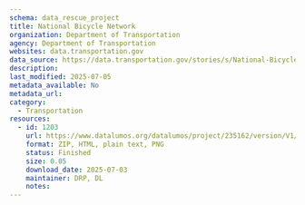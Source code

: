 ```yaml
---
schema: data_rescue_project 
title: National Bicycle Network
organization: Department of Transportation
agency: Department of Transportation
websites: data.transportation.gov
data_source: https://data.transportation.gov/stories/s/National-Bicycle-Network/88zh-3rqb/
description: 
last_modified: 2025-07-05
metadata_available: No
metadata_url: 
category:
  - Transportation 
resources:
  - id: 1203
    url: https://www.datalumos.org/datalumos/project/235162/version/V1/view
    format: ZIP, HTML, plain text, PNG
    status: Finished
    size: 0.05
    download_date: 2025-07-03
    maintainer: DRP, DL
    notes: 
---
```

